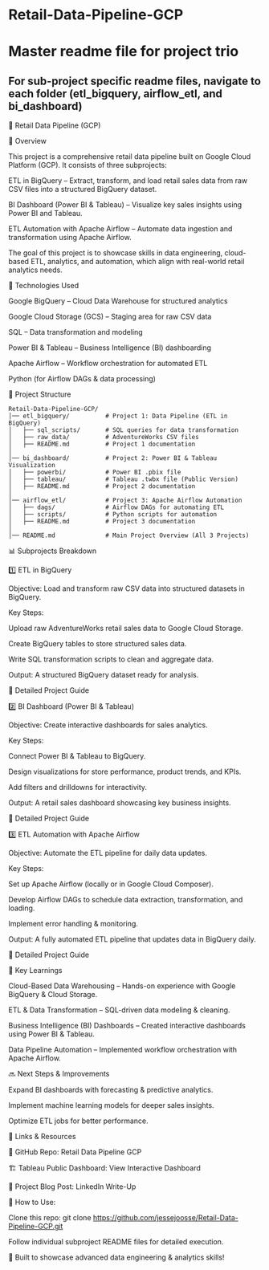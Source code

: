 # Retail-Data-Pipeline-GCP
# Master readme file for project trio
## For sub-project specific readme files, navigate to each folder (etl_bigquery, airflow_etl, and bi_dashboard)

🚀 Retail Data Pipeline (GCP)

📌 Overview

This project is a comprehensive retail data pipeline built on Google Cloud Platform (GCP). It consists of three subprojects:

ETL in BigQuery – Extract, transform, and load retail sales data from raw CSV files into a structured BigQuery dataset.

BI Dashboard (Power BI & Tableau) – Visualize key sales insights using Power BI and Tableau.

ETL Automation with Apache Airflow – Automate data ingestion and transformation using Apache Airflow.

The goal of this project is to showcase skills in data engineering, cloud-based ETL, analytics, and automation, which align with real-world retail analytics needs.

🔧 Technologies Used

Google BigQuery – Cloud Data Warehouse for structured analytics

Google Cloud Storage (GCS) – Staging area for raw CSV data

SQL – Data transformation and modeling

Power BI & Tableau – Business Intelligence (BI) dashboarding

Apache Airflow – Workflow orchestration for automated ETL

Python (for Airflow DAGs & data processing)

📂 Project Structure
```
Retail-Data-Pipeline-GCP/
│── etl_bigquery/          # Project 1: Data Pipeline (ETL in BigQuery)
│   ├── sql_scripts/       # SQL queries for data transformation
│   ├── raw_data/          # AdventureWorks CSV files
│   ├── README.md          # Project 1 documentation
│
│── bi_dashboard/          # Project 2: Power BI & Tableau Visualization
│   ├── powerbi/           # Power BI .pbix file
│   ├── tableau/           # Tableau .twbx file (Public Version)
│   ├── README.md          # Project 2 documentation
│
│── airflow_etl/           # Project 3: Apache Airflow Automation
│   ├── dags/              # Airflow DAGs for automating ETL
│   ├── scripts/           # Python scripts for automation
│   ├── README.md          # Project 3 documentation
│
│── README.md              # Main Project Overview (All 3 Projects)
```
📊 Subprojects Breakdown

1️⃣ ETL in BigQuery

Objective: Load and transform raw CSV data into structured datasets in BigQuery.

Key Steps:

Upload raw AdventureWorks retail sales data to Google Cloud Storage.

Create BigQuery tables to store structured sales data.

Write SQL transformation scripts to clean and aggregate data.

Output: A structured BigQuery dataset ready for analysis.

🔗 Detailed Project Guide

2️⃣ BI Dashboard (Power BI & Tableau)

Objective: Create interactive dashboards for sales analytics.

Key Steps:

Connect Power BI & Tableau to BigQuery.

Design visualizations for store performance, product trends, and KPIs.

Add filters and drilldowns for interactivity.

Output: A retail sales dashboard showcasing key business insights.

🔗 Detailed Project Guide

3️⃣ ETL Automation with Apache Airflow

Objective: Automate the ETL pipeline for daily data updates.

Key Steps:

Set up Apache Airflow (locally or in Google Cloud Composer).

Develop Airflow DAGs to schedule data extraction, transformation, and loading.

Implement error handling & monitoring.

Output: A fully automated ETL pipeline that updates data in BigQuery daily.

🔗 Detailed Project Guide

🚀 Key Learnings

Cloud-Based Data Warehousing – Hands-on experience with Google BigQuery & Cloud Storage.

ETL & Data Transformation – SQL-driven data modeling & cleaning.

Business Intelligence (BI) Dashboards – Created interactive dashboards using Power BI & Tableau.

Data Pipeline Automation – Implemented workflow orchestration with Apache Airflow.

🔜 Next Steps & Improvements

Expand BI dashboards with forecasting & predictive analytics.

Implement machine learning models for deeper sales insights.

Optimize ETL jobs for better performance.

🔗 Links & Resources

📂 GitHub Repo: Retail Data Pipeline GCP

🏗 Tableau Public Dashboard: View Interactive Dashboard

📄 Project Blog Post: LinkedIn Write-Up

📌 How to Use:

Clone this repo: git clone https://github.com/jessejoosse/Retail-Data-Pipeline-GCP.git

Follow individual subproject README files for detailed execution.

🚀 Built to showcase advanced data engineering & analytics skills!


